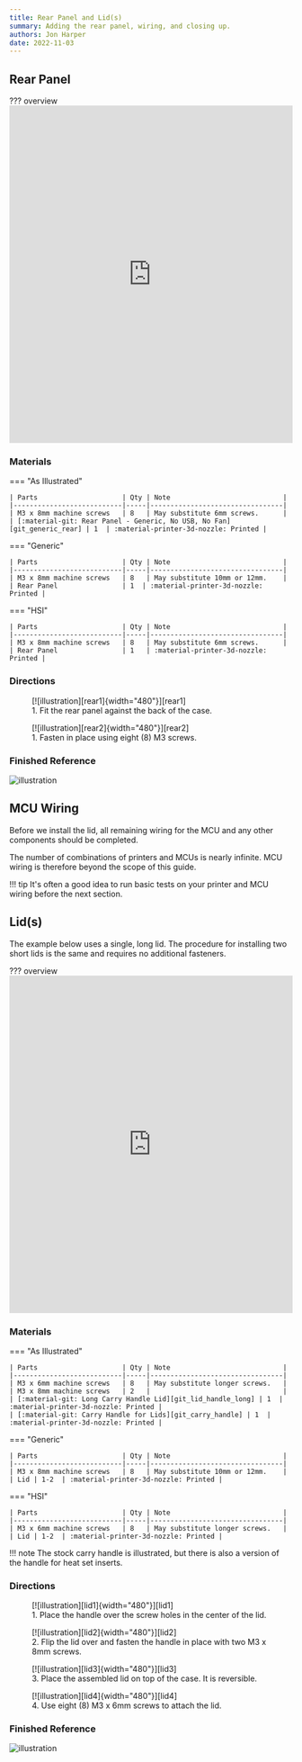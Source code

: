 ```yaml
---
title: Rear Panel and Lid(s)
summary: Adding the rear panel, wiring, and closing up.
authors: Jon Harper
date: 2022-11-03
---
```


## Rear Panel

??? overview
    <iframe src="https://jon-harper.github.io/OmniBox/video/0.9.9/rear.mp4" frameborder="0" width="100%" height="600px" allowfullscreen></iframe>

### Materials

=== "As Illustrated"

    | Parts                     | Qty | Note                            |
    |---------------------------|-----|---------------------------------|
    | M3 x 8mm machine screws   | 8   | May substitute 6mm screws.      |
    | [:material-git: Rear Panel - Generic, No USB, No Fan][git_generic_rear] | 1  | :material-printer-3d-nozzle: Printed |

=== "Generic"

    | Parts                     | Qty | Note                            |
    |---------------------------|-----|---------------------------------|
    | M3 x 8mm machine screws   | 8   | May substitute 10mm or 12mm.    |
    | Rear Panel                | 1  | :material-printer-3d-nozzle: Printed |

=== "HSI"

    | Parts                     | Qty | Note                            |
    |---------------------------|-----|---------------------------------|
    | M3 x 8mm machine screws   | 8   | May substitute 6mm screws.      |
    | Rear Panel                | 1   | :material-printer-3d-nozzle: Printed |

### Directions
                                                            
<figure markdown>
  [![illustration][rear1]{width="480"}][rear1]
  <figcaption>1. Fit the rear panel against the back of the case.</figcaption>
</figure>

<figure markdown>
  [![illustration][rear2]{width="480"}][rear2]
  <figcaption>1. Fasten in place using eight (8) M3 screws.</figcaption>
</figure>

### Finished Reference

![illustration][rear_final]

## MCU Wiring

Before we install the lid, all remaining wiring for the MCU and any other components should be completed.

The number of combinations of printers and MCUs is nearly infinite. MCU wiring is therefore beyond the scope of this guide.

!!! tip
    It's often a good idea to run basic tests on your printer and MCU wiring before the next section.

## Lid(s)

The example below uses a single, long lid. The procedure for installing two short lids is the same and requires no additional fasteners.

??? overview
    <iframe src="https://jon-harper.github.io/OmniBox/video/0.9.9/lid.mp4" frameborder="0" width="100%" height="600px" allowfullscreen></iframe>

### Materials

=== "As Illustrated"

    | Parts                     | Qty | Note                            |
    |---------------------------|-----|---------------------------------|
    | M3 x 6mm machine screws   | 8   | May substitute longer screws.   |
    | M3 x 8mm machine screws   | 2   |                                 |
    | [:material-git: Long Carry Handle Lid][git_lid_handle_long] | 1  | :material-printer-3d-nozzle: Printed |
    | [:material-git: Carry Handle for Lids][git_carry_handle] | 1  | :material-printer-3d-nozzle: Printed |

=== "Generic"

    | Parts                     | Qty | Note                            |
    |---------------------------|-----|---------------------------------|
    | M3 x 8mm machine screws   | 8   | May substitute 10mm or 12mm.    |
    | Lid | 1-2  | :material-printer-3d-nozzle: Printed |

=== "HSI"

    | Parts                     | Qty | Note                            |
    |---------------------------|-----|---------------------------------|
    | M3 x 6mm machine screws   | 8   | May substitute longer screws.   |
    | Lid | 1-2  | :material-printer-3d-nozzle: Printed |

!!! note
    The stock carry handle is illustrated, but there is also a version of the handle for heat set inserts.

### Directions
                                                            
<figure markdown>
  [![illustration][lid1]{width="480"}][lid1]
  <figcaption>1. Place the handle over the screw holes in the center of the lid.</figcaption>
</figure>

<figure markdown>
  [![illustration][lid2]{width="480"}][lid2]
  <figcaption>2. Flip the lid over and fasten the handle in place with two M3 x 8mm screws.</figcaption>
</figure>

<figure markdown>
  [![illustration][lid3]{width="480"}][lid3]
  <figcaption>3. Place the assembled lid on top of the case. It is reversible.</figcaption>
</figure>

<figure markdown>
  [![illustration][lid4]{width="480"}][lid4]
  <figcaption>4. Use eight (8) M3 x 6mm screws to attach the lid.</figcaption>
</figure>

### Finished Reference

![illustration][lid_final]

[lid1]: ../img/assembly/panels/lid/lid1.png
[lid2]: ../img/assembly/panels/lid/lid2.png
[lid3]: ../img/assembly/panels/lid/lid3.png
[lid4]: ../img/assembly/panels/lid/lid4.png
[lid_final]: ../img/assembly/panels/lid/lid_final.png

[rear1]: ../img/assembly/panels/rear/rear1.png
[rear2]: ../img/assembly/panels/rear/rear2.png
[rear_final]: ../img/assembly/panels/rear/rear_final.png